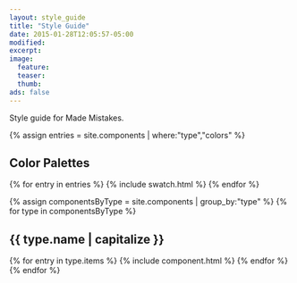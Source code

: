 ```yaml
---
layout: style_guide
title: "Style Guide"
date: 2015-01-28T12:05:57-05:00
modified:
excerpt:
image:
  feature:
  teaser:
  thumb:
ads: false
---
```


Style guide for Made Mistakes.

{% assign entries = site.components | where:"type","colors" %}
<h2>Color Palettes</h2>
{% for entry in entries %}
  {% include swatch.html %}
{% endfor %}

{% assign componentsByType = site.components | group_by:"type" %}
{% for type in componentsByType %}
<h2>{{ type.name | capitalize }}</h2>
{% for entry in type.items %}
{% include component.html %}
{% endfor %}
{% endfor %}